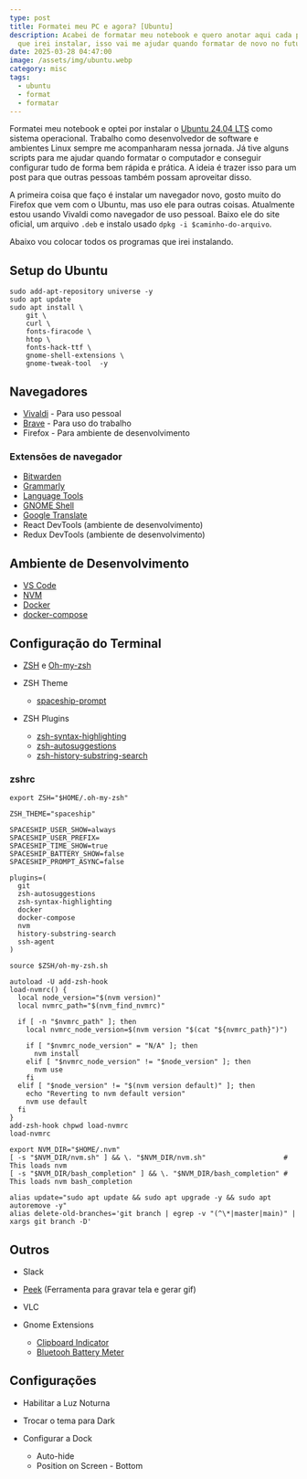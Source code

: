 ```yaml
---
type: post
title: Formatei meu PC e agora? [Ubuntu]
description: Acabei de formatar meu notebook e quero anotar aqui cada programa
  que irei instalar, isso vai me ajudar quando formatar de novo no futuro.
date: 2025-03-28 04:47:00
image: /assets/img/ubuntu.webp
category: misc
tags:
  - ubuntu
  - format
  - formatar
---
```

Formatei meu notebook e optei por instalar o [Ubuntu 24.04 LTS](https://ubuntu.com/blog/tag/ubuntu-24-04-lts) como sistema operacional. Trabalho como desenvolvedor de software e ambientes Linux sempre me acompanharam nessa jornada. Já tive alguns scripts para me ajudar quando formatar o computador e conseguir configurar tudo de forma bem rápida e prática. A ideia é trazer isso para um post para que outras pessoas também possam aproveitar disso.

A primeira coisa que faço é instalar um navegador novo, gosto muito do Firefox que vem com o Ubuntu, mas uso ele para outras coisas. Atualmente estou usando Vivaldi como navegador de uso pessoal. Baixo ele do site oficial, um arquivo `.deb` e instalo usado `dpkg -i $caminho-do-arquivo`.

Abaixo vou colocar todos os programas que irei instalando.

## Setup do Ubuntu

```
sudo add-apt-repository universe -y
sudo apt update
sudo apt install \
    git \
    curl \
    fonts-firacode \
    htop \
    fonts-hack-ttf \
    gnome-shell-extensions \
    gnome-tweak-tool  -y
```

## Navegadores

* [Vivaldi](https://vivaldi.com/pt-br/download/) - Para uso pessoal
* [Brave](https://brave.com/pt-br/download/) - Para uso do trabalho
* Firefox - Para ambiente de desenvolvimento

### Extensões de navegador

* [Bitwarden](https://bitwarden.com/download/)
* [Grammarly](https://www.grammarly.com/browser/chrome)
* [Language Tools](https://languagetool.org/chrome)
* [GNOME Shell](https://chromewebstore.google.com/detail/integra%C3%A7%C3%A3o-com-gnome-shel/gphhapmejobijbbhgpjhcjognlahblep)
* [Google Translate](https://chromewebstore.google.com/detail/google-tradutor/aapbdbdomjkkjkaonfhkkikfgjllcleb)
* React DevTools (ambiente de desenvolvimento)
* Redux DevTools (ambiente de desenvolvimento)



## Ambiente de Desenvolvimento

* [VS Code](https://code.visualstudio.com/download)
* [NVM](https://github.com/nvm-sh/nvm?tab=readme-ov-file#installing-and-updating)
* [Docker](https://www.locaweb.com.br/ajuda/wiki/install-docker-ubuntu/)
* [docker-compose](https://docs.docker.com/compose/install/standalone/)

## Configuração do Terminal

* [ZSH](https://github.com/ohmyzsh/ohmyzsh/wiki/Installing-ZSH#install-and-set-up-zsh-as-default) e [Oh-my-zsh](https://github.com/ohmyzsh/ohmyzsh?tab=readme-ov-file#basic-installation)
* ZSH Theme

  * [spaceship-prompt](https://github.com/spaceship-prompt/spaceship-prompt?tab=readme-ov-file#-requirements)
* ZSH Plugins

  * [zsh-syntax-highlighting](https://github.com/zsh-users/zsh-syntax-highlighting/blob/master/INSTALL.md#in-your-zshrc)
  * [zsh-autosuggestions](https://github.com/zsh-users/zsh-autosuggestions/blob/master/INSTALL.md#oh-my-zsh)
  * [zsh-history-substring-search](https://github.com/zsh-users/zsh-history-substring-search?tab=readme-ov-file#install)

### zshrc

```
export ZSH="$HOME/.oh-my-zsh"

ZSH_THEME="spaceship"

SPACESHIP_USER_SHOW=always
SPACESHIP_USER_PREFIX=
SPACESHIP_TIME_SHOW=true
SPACESHIP_BATTERY_SHOW=false
SPACESHIP_PROMPT_ASYNC=false

plugins=(
  git
  zsh-autosuggestions
  zsh-syntax-highlighting
  docker
  docker-compose
  nvm
  history-substring-search
  ssh-agent
)

source $ZSH/oh-my-zsh.sh

autoload -U add-zsh-hook
load-nvmrc() {
  local node_version="$(nvm version)"
  local nvmrc_path="$(nvm_find_nvmrc)"

  if [ -n "$nvmrc_path" ]; then
    local nvmrc_node_version=$(nvm version "$(cat "${nvmrc_path}")")

    if [ "$nvmrc_node_version" = "N/A" ]; then
      nvm install
    elif [ "$nvmrc_node_version" != "$node_version" ]; then
      nvm use
    fi
  elif [ "$node_version" != "$(nvm version default)" ]; then
    echo "Reverting to nvm default version"
    nvm use default
  fi
}
add-zsh-hook chpwd load-nvmrc
load-nvmrc

export NVM_DIR="$HOME/.nvm"
[ -s "$NVM_DIR/nvm.sh" ] && \. "$NVM_DIR/nvm.sh"                   # This loads nvm
[ -s "$NVM_DIR/bash_completion" ] && \. "$NVM_DIR/bash_completion" # This loads nvm bash_completion

alias update="sudo apt update && sudo apt upgrade -y && sudo apt autoremove -y"
alias delete-old-branches='git branch | egrep -v "(^\*|master|main)" | xargs git branch -D'
```

## Outros

* Slack
* [Peek](https://github.com/phw/peek?tab=readme-ov-file#ubuntu) (Ferramenta para gravar tela e gerar gif)
* VLC
* Gnome Extensions

  * [Clipboard Indicator](https://extensions.gnome.org/extension/779/clipboard-indicator/)
  * [Bluetooh Battery Meter](https://extensions.gnome.org/extension/6670/bluetooth-battery-meter/)

## Configurações

* Habilitar a Luz Noturna
* Trocar o tema para Dark
* Configurar a Dock

  * Auto-hide
  * Position on Screen - Bottom
